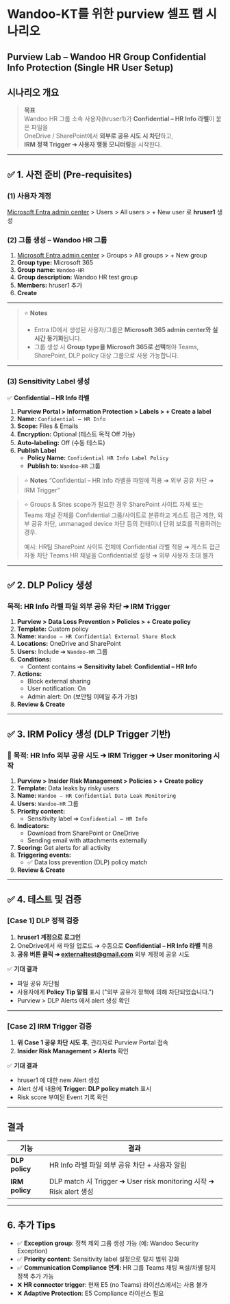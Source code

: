 # Wandoo-KT를 위한 purview 셀프 랩 시나리오 

## Purview Lab – Wandoo HR Group Confidential Info Protection (Single HR User Setup)

## 시나리오 개요

> **목표**  
> Wandoo HR 그룹 소속 사용자(hruser1)가 **Confidential – HR Info 라벨**이 붙은 파일을  
> OneDrive / SharePoint에서 **외부로 공유 시도 시 차단**하고,  
> **IRM 정책 Trigger ➔ 사용자 행동 모니터링**을 시작한다.

---

## ✅ **1. 사전 준비 (Pre-requisites)**
### **(1) 사용자 계정**
   [Microsoft Entra admin center](https://entra.microsoft.com) > Users > All users > + New user 로 **hruser1** 생성

### **(2) 그룹 생성 – Wandoo HR 그룹**

1. [Microsoft Entra admin center](https://entra.microsoft.com) > Groups > All groups > + New group
2. **Group type:** Microsoft 365
3. **Group name:** `Wandoo-HR`
4. **Group description:** Wandoo HR test group
5. **Members:** hruser1 추가
6. **Create**

---

> ⭐️ **Notes**
> 
> - Entra ID에서 생성된 사용자/그룹은 **Microsoft 365 admin center와 실시간 동기화**됩니다.
> - 그룹 생성 시 **Group type을 Microsoft 365로 선택**해야 Teams, SharePoint, DLP policy 대상 그룹으로 사용 가능합니다.

---

### **(3) Sensitivity Label 생성**

✅ **Confidential – HR Info 라벨**

1. **Purview Portal > Information Protection > Labels > + Create a label**
2. **Name:** `Confidential – HR Info`
3. **Scope:** Files & Emails
4. **Encryption:** Optional (테스트 목적 Off 가능)
5. **Auto-labeling:** Off (수동 테스트)
6. **Publish Label**
   - **Policy Name:** `Confidential HR Info Label Policy`
   - **Publish to:** `Wandoo-HR` 그룹

> ⭐️ **Notes**
> “Confidential – HR Info 라벨을 파일에 적용 ➔ 외부 공유 차단 ➔ IRM Trigger”

> ⭐️ Groups & Sites scope가 필요한 경우
> SharePoint 사이트 자체 또는 Teams 채널 전체를 Confidential 그룹/사이트로 분류하고
> 게스트 접근 제한, 외부 공유 차단, unmanaged device 차단 등의 컨테이너 단위 보호를 적용하려는 경우.
>
> 예시:
> HR팀 SharePoint 사이트 전체에 Confidential 라벨 적용 ➔ 게스트 접근 자동 차단
> Teams HR 채널을 Confidential로 설정 ➔ 외부 사용자 초대 불가

---

## ✅ **2. DLP Policy 생성**

### **목적:** HR Info 라벨 파일 외부 공유 차단 ➔ IRM Trigger

1. **Purview > Data Loss Prevention > Policies > + Create policy**
2. **Template:** Custom policy
3. **Name:** `Wandoo – HR Confidential External Share Block`
4. **Locations:** OneDrive and SharePoint
5. **Users:** Include ➔ `Wandoo-HR` 그룹
6. **Conditions:**
   - Content contains ➔ **Sensitivity label: Confidential – HR Info**
7. **Actions:**
   - Block external sharing
   - User notification: On
   - Admin alert: On (보안팀 이메일 추가 가능)
8. **Review & Create**

---

## ✅ **3. IRM Policy 생성 (DLP Trigger 기반)**

### 🔹 **목적:** HR Info 외부 공유 시도 ➔ IRM Trigger ➔ User monitoring 시작

1. **Purview > Insider Risk Management > Policies > + Create policy**
2. **Template:** Data leaks by risky users
3. **Name:** `Wandoo – HR Confidential Data Leak Monitoring`
4. **Users:** `Wandoo-HR` 그룹
5. **Priority content:**
   - Sensitivity label ➔ `Confidential – HR Info`
6. **Indicators:**
   - Download from SharePoint or OneDrive
   - Sending email with attachments externally
7. **Scoring:** Get alerts for all activity
8. **Triggering events:**
   - ✅ Data loss prevention (DLP) policy match
9. **Review & Create**

---

## ✅ **4. 테스트 및 검증**

### **[Case 1] DLP 정책 검증**

1. **hruser1 계정으로 로그인**
2. OneDrive에서 새 파일 업로드 ➔ 수동으로 **Confidential – HR Info 라벨** 적용
3. **공유 버튼 클릭 ➔ externaltest@gmail.com** 외부 계정에 공유 시도

✅ **기대 결과**
- 파일 공유 차단됨
- 사용자에게 **Policy Tip 알림** 표시 ("외부 공유가 정책에 의해 차단되었습니다.")
- Purview > DLP Alerts 에서 alert 생성 확인

---

### **[Case 2] IRM Trigger 검증**

1. **위 Case 1 공유 차단 시도 후**, 관리자로 Purview Portal 접속
2. **Insider Risk Management > Alerts** 확인

✅ **기대 결과**
- hruser1 에 대한 new Alert 생성
- Alert 상세 내용에 **Trigger: DLP policy match** 표시
- Risk score 부여된 Event 기록 확인

---

## 결과 

| 기능 | 결과 |
|---|---|
| **DLP policy** | HR Info 라벨 파일 외부 공유 차단 + 사용자 알림 |
| **IRM policy** | DLP match 시 Trigger ➔ User risk monitoring 시작 ➔ Risk alert 생성 |

---

## **6. 추가 Tips**

- ✅ **Exception group**: 정책 제외 그룹 생성 가능 (예: Wandoo Security Exception)
- ✅ **Priority content**: Sensitivity label 설정으로 탐지 범위 강화
- ✅ **Communication Compliance 연계:** HR 그룹 Teams 채팅 욕설/차별 탐지 정책 추가 가능
- ❌ **HR connector trigger**: 현재 E5 (no Teams) 라이선스에서는 사용 불가
- ❌ **Adaptive Protection**: E5 Compliance 라이선스 필요



